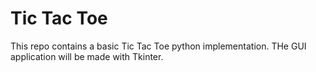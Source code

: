 # Tic Tac Toe 

This repo contains a basic Tic Tac Toe python implementation.
THe GUI application will be made with Tkinter.